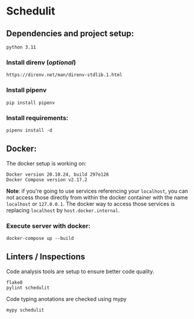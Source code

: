 # Schedulit

## Dependencies and project setup:

    python 3.11

### Install direnv (*optional*)
    
    https://direnv.net/man/direnv-stdlib.1.html

### Install pipenv

    pip install pipenv


### Install requirements:
    
    pipenv install -d


## Docker:

The docker setup is working on:
    
    Docker version 20.10.24, build 297e128
    Docker Compose version v2.17.2
    
**Note**: if you're going to use services referencing your `localhost`, you can not access those
directly from within the docker container with the name `localhost` or `127.0.0.1`. The docker way
to access those services is replacing `localhost` by `host.docker.internal`. 


### Execute server with docker:

    docker-compose up --build


## Linters / Inspections

Code analysis tools are setup to ensure better code quality.

    flake8
    pylint schedulit

Code typing anotations are checked using mypy

    mypy schedulit
